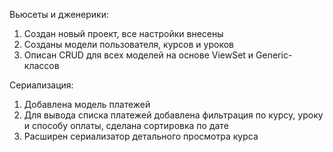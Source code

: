 Вьюсеты и дженерики:
1. Создан новый проект, все настройки внесены
2. Созданы модели пользователя, курсов и уроков
3. Описан CRUD для всех моделей на основе ViewSet и Generic-классов

Сериализация:
1. Добавлена модель платежей
2. Для вывода списка платежей добавлена фильтрация по курсу, уроку и способу оплаты, сделана сортировка по дате
3. Расширен сериализатор детального просмотра курса